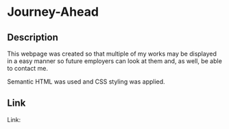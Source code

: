 # Journey-Ahead

## Description

This webpage was created so that multiple of my works may be displayed in a easy manner so future employers can look at them and, as well, be able to contact me.

Semantic HTML was used and CSS styling was applied.

## Link

Link: 
